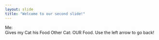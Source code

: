 ```yaml
---
layout: slide
title: "Welcome to our second slide!"
---
```

Me:  
Gives my Cat his Food
Other Cat:
OUR Food.
Use the left arrow to go back!
